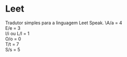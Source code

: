 # Leet
Tradutor simples para a linguagem Leet Speak.
\A/a	       = 4\
E/e	       = 3\
I/i ou L/l = 1\
O/o	       = 0\
T/t	       = 7\
S/s	       = 5
